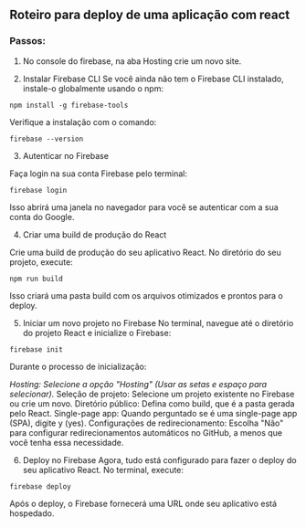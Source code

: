 ## Roteiro para deploy de uma aplicação com react

### Passos:

1. No console do firebase, na aba Hosting crie um novo site.

2. Instalar Firebase CLI
Se você ainda não tem o Firebase CLI instalado, instale-o globalmente usando o npm:

```
npm install -g firebase-tools
```

Verifique a instalação com o comando:

```
firebase --version
```

3. Autenticar no Firebase

Faça login na sua conta Firebase pelo terminal:

```
firebase login
```

Isso abrirá uma janela no navegador para você se autenticar com a sua conta do Google.

4. Criar uma build de produção do React

Crie uma build de produção do seu aplicativo React. No diretório do seu projeto, execute:


```
npm run build
```
Isso criará uma pasta build com os arquivos otimizados e prontos para o deploy.

5. Iniciar um novo projeto no Firebase
No terminal, navegue até o diretório do projeto React e inicialize o Firebase:

```
firebase init
```

Durante o processo de inicialização:

*Hosting: Selecione a opção "Hosting" (Usar as setas e espaço para selecionar).*
Seleção de projeto: Selecione um projeto existente no Firebase ou crie um novo.
Diretório público: Defina como build, que é a pasta gerada pelo React.
Single-page app: Quando perguntado se é uma single-page app (SPA), digite y (yes).
Configurações de redirecionamento: Escolha "Não" para configurar redirecionamentos automáticos no GitHub, a menos que você tenha essa necessidade.

6. Deploy no Firebase
Agora, tudo está configurado para fazer o deploy do seu aplicativo React. No terminal, execute:

```
firebase deploy
```

Após o deploy, o Firebase fornecerá uma URL onde seu aplicativo está hospedado.
